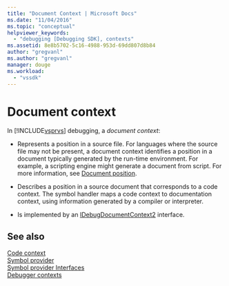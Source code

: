```yaml
---
title: "Document Context | Microsoft Docs"
ms.date: "11/04/2016"
ms.topic: "conceptual"
helpviewer_keywords: 
  - "debugging [Debugging SDK], contexts"
ms.assetid: 8e8b5702-5c16-4988-953d-69dd807d8b84
author: "gregvanl"
ms.author: "gregvanl"
manager: douge
ms.workload: 
  - "vssdk"
---
```

# Document context
In [!INCLUDE[vsprvs](../../code-quality/includes/vsprvs_md.md)] debugging, a *document context*:  
  
-   Represents a position in a source file. For languages where the source file may not be present, a document context identifies a position in a document typically generated by the run-time environment. For example, a scripting engine might generate a document from script. For more information, see [Document position](../../extensibility/debugger/document-position.md).  
  
-   Describes a position in a source document that corresponds to a code context. The symbol handler maps a code context to documentation context, using information generated by a compiler or interpreter.  
  
-   Is implemented by an [IDebugDocumentContext2](../../extensibility/debugger/reference/idebugdocumentcontext2.md) interface.  
  
## See also  
 [Code context](../../extensibility/debugger/code-context.md)   
 [Symbol provider](../../extensibility/debugger/symbol-provider.md)   
 [Symbol provider Interfaces](../../extensibility/debugger/reference/symbol-provider-interfaces.md)   
 [Debugger contexts](../../extensibility/debugger/debugger-contexts.md)